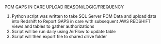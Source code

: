 PCM GAPS IN CARE UPLOAD REASON/LOGIC/FREQUENCY
1. Python script was written to take SQL Server PCM Data and upload data into Redshift to Report GAPS in care with subsequent AWS REDSHIFT views and tables to gather authorizations
2. Script will be run daily using AirFlow to update table
3. Script will then export file to shared drive folder